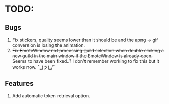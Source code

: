 ﻿# TODO:

## Bugs
1. Fix stickers, quality seems lower than it should be and the apng -> gif conversion is losing the animation.
2. ~~Fix EmoteWindow not processing guild selection when double clicking a new guild in the main window if the EmoteWindow is already open.~~ Seems to have been fixed..? I don't remember working to fix this but it works now. ¯\_(ツ)_/¯

## Features
1. Add automatic token retrieval option.